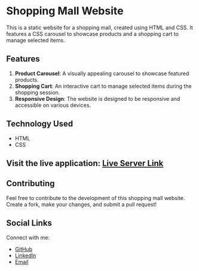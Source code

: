 # Shopping Mall Website

This is a static website for a shopping mall, created using HTML and CSS. It features a CSS carousel to showcase products and a shopping cart to manage selected items.

## Features

1. **Product Carousel**: A visually appealing carousel to showcase featured products.
2. **Shopping Cart**: An interactive cart to manage selected items during the shopping session.
3. **Responsive Design**: The website is designed to be responsive and accessible on various devices.

## Technology Used

- HTML
- CSS

## Visit the live application: [Live Server Link](https://zamanmonirbu.github.io/panda-mart-shoping-mall/)

## Contributing

Feel free to contribute to the development of this shopping mall website. Create a fork, make your changes, and submit a pull request!

## Social Links

Connect with me:

- [GitHub](https://github.com/zamanmonirbu)
- [LinkedIn](www.linkedin.com/in/mdmoniruzzamanbu)
- [Email](mailto:monir.cse6.bu@gmail.com)
